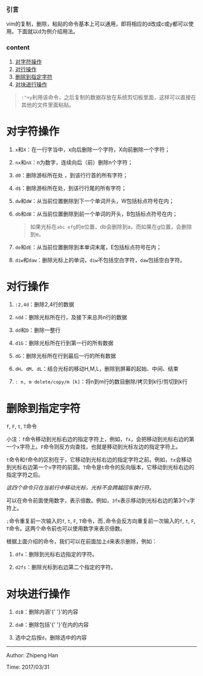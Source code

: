 ### 引言

vim的复制，删除，粘贴的命令基本上可以通用，即将相应的d改成c或y都可以使用。下面就以d为例介绍用法。

### content

1. [对字符操作](#对字符操作)
2. [对行操作](#对行操作)
3. [删除到指定字符](#删除到指定字符)
4. [对块进行操作](#对块进行操作)

> `:"+y`利用该命令，之后复制的数据存放在系统剪切板里面，这样可以直接在其他的文件里面粘贴。

# 对字符操作

1. `x`和`X`：在一行字当中，x向后删除一个字符，X向前删除一个字符；

2. `nx`和`nX`：n为数字，连续向后（前）删除n个字符；

1. `d0`：删除游标所在处 ，到该行行首的所有字符；

2. `d$`：删除游标所在处，到该行行尾的所有字符；

3. `dw`和`dW`：从当前位置删除到下一个单词开头，W包括标点符号在内；

4. `db`和`dB`：从当前位置删除到前一个单词的开头，B包括标点符号在内；

   > 如果光标在`abc efg`的e位置，db会删除到a，而如果在g位置，会删除到e。
   
5. `de`和`dE`：从当前位置删除到本单词末尾，E包括标点符号在内；

6. `diw`和`daw`：删除光标上的单词，`diw`不包括空白字符，`daw`包括空白字符。

# 对行操作

1. `:2,4d`：删除2,4行的数据

2. `ndd`：删除光标所在行，及接下来总共n行的数据

3. `dd`和`D`：删除一整行

4. `d1G`：删除光标所在行到第一行的所有数据

5. `dG`：删除光标所在行到最后一行的所有数据

6. `dH`、`dM`、`dL`：结合光标的移动H,M,L，删除到屏幕的起始、中间、结束

7. `: n, m delete/copy/m [k]`：将n到m行的数目删除/拷贝到k行/剪切到k行 

# 删除到指定字符

`f`, `F`, `t`, `T`命令

小注：`f`命令移动到光标右边的指定字符上，例如，`fx`，会把移动到光标右边的第一个`x`字符上。`F`命令则反方向查找，也就是移动到光标左边的指定字符上。

`t`命令和`f`命令的区别在于，它移动到光标右边的指定字符之前。例如，`tx`会移动到光标右边第一个`x`字符的前面。`T`命令是`t`命令的反向版本，它移动到光标右边的指定字符之后。

*这四个命令只在当前行中移动光标，光标不会跨越回车换行符。*

可以在命令前面使用数字，表示倍数。例如，`3fx`表示移动到光标右边的第3个`x`字符上。

`;`命令重复前一次输入的`f`, `t`, `F`, `T`命令，而`,`命令会反方向重复前一次输入的`f`, `t`, `F`, `T`命令。这两个命令前也可以使用数字来表示倍数。

根据上面介绍的命令，我们可以在前面加上`d`来表示删除，例如：

1. `dfx`：删除到光标右边指定的字符。

2. `d2fs`：删除光标到右边第二个指定的字符。

# 对块进行操作

1. `diB`：删除内涵'{' '}'的内容

2. `daB`：删除包括'{' '}'在内的内容

3. 选中之后按`d`，删除选中的内容

***

Author: Zhipeng Han

Time: 2017/03/31
